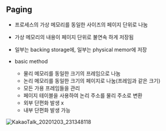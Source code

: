 ## Paging

* 프로세스의 가상 메모리를 동일한 사이즈의 페이지 단위로 나눔
* 가상 메모리의 내용이 페이지 단위로 불연속 하게 저장됨
* 일부는 backing storage에, 일부는 physical memor에 저장

* basic method
  - 물리 메모리를 동일한 크기의 프레임으로 나눔
  - 논리 메모리를 동일한 크기의 페이지로 나눔(프레임과 같은 크기)
  - 모든 가용 프레임들을 관리
  - 페이지 테이블을 사용하여 논리 주소를 물리 주소로 변환
  - 외부 단편화 발생 x
  - 내부 단편화 발생 가능

![KakaoTalk_20201203_231348118](https://user-images.githubusercontent.com/23302973/101032556-435a1400-35bd-11eb-9d11-b3614cd9a033.jpg)

